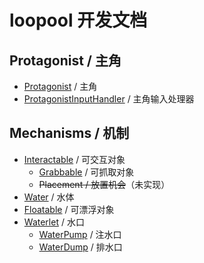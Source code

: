 # loopool 开发文档

## Protagonist / 主角

- [Protagonist](Protagonist.md) / 主角
- [ProtagonistInputHandler](ProtagonistInputHandler.md) / 主角输入处理器

## Mechanisms / 机制

- [Interactable](Interactable.md) / 可交互对象
	- [Grabbable](Grabbable.md) / 可抓取对象
	- ~~Placement / 放置机会~~（未实现）
- [Water](Water.md) / 水体
- [Floatable](Floatable.md) / 可漂浮对象
- [Waterlet](Waterlet.md) / 水口
	- [WaterPump](WaterPump.md) / 注水口
	- [WaterDump](WaterDump.md) / 排水口